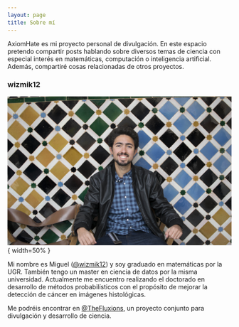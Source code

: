 ```yaml
---
layout: page
title: Sobre mí
---
```


AxiomHate es mi proyecto personal de divulgación. En este espacio pretendo compartir posts hablando sobre diversos temas de ciencia con especial interés en matemáticas, computación o inteligencia artificial. Además, compartiré cosas relacionadas de otros proyectos. 

### wizmik12

![Perfil](/assets/img/perfil.JPG){ width=50% }

Mi nombre es Miguel ([@wizmik12](https://www.twitter.com/wizmik12)) y soy graduado en matemáticas por la UGR. También tengo un master en ciencia de datos por la misma universidad. Actualmente me encuentro realizando el doctorado en desarrollo de métodos probabilísticos con el propósito de mejorar la detección de cáncer en imágenes histológicas.

Me podréis encontrar en [@TheFluxions](https://www.twitter.com/thefluxions), un proyecto conjunto para divulgación y desarrollo de ciencia.
